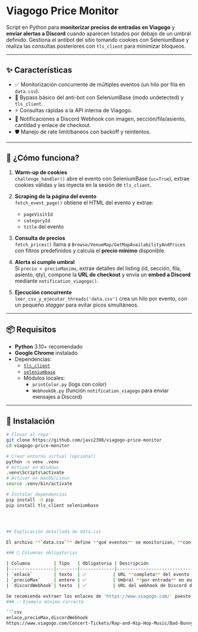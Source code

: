 # Viagogo Price Monitor

Script en Python para **monitorizar precios de entradas en Viagogo** y **enviar alertas a Discord** cuando aparecen listados por debajo de un umbral definido. Gestiona el antibot del sitio tomando cookies con SeleniumBase y realiza las consultas posteriores con `tls_client` para minimizar bloqueos.

---

## ✨ Características

- ✅ Monitorización concurrente de múltiples eventos (un hilo por fila en `data.csv`).
- 🔐 Bypass básico del anti-bot con SeleniumBase (modo undetected) y `tls_client`.
- ⚡ Consultas rápidas a la API interna de Viagogo.
- 🔔 Notificaciones a Discord Webhook con imagen, sección/fila/asiento, cantidad y enlace de checkout.
- 🛡️ Manejo de rate limit/baneos con backoff y reintentos.

---

## 🧩 ¿Cómo funciona?

1. **Warm-up de cookies**  
   `challenge_handler()` abre el evento con SeleniumBase (`uc=True`), extrae cookies válidas y las inyecta en la sesión de `tls_client`.

2. **Scraping de la página del evento**  
   `fetch_event_page()` obtiene el HTML del evento y extrae:
   - `pageVisitId`
   - `categoryId`
   - `title` del evento

3. **Consulta de precios**  
   `fetch_prices()` llama a `Browse/VenueMap/GetMapAvailabilityAndPrices` con filtros predefinidos y calcula el **precio mínimo** disponible.

4. **Alerta si cumple umbral**  
   Si `precio < precioMaximo`, extrae detalles del listing (id, sección, fila, asiento, qty), compone la **URL de checkout** y envía un **embed a Discord** mediante `notification_viagogo()`.

5. **Ejecución concurrente**  
   `leer_csv_y_ejecutar_threads('data.csv')` crea un hilo por evento, con un pequeño *stagger* para evitar picos simultáneos.

---

## 📦 Requisitos

- **Python** 3.10+ recomendado
- **Google Chrome** instalado
- Dependencias:
  - [`tls_client`](https://pypi.org/project/tls-client/)
  - [`seleniumbase`](https://pypi.org/project/seleniumbase/)
  - Módulos locales:
    - `printColor.py` (logs con color)
    - `WebhookOk.py` (función `notification_viagogo` para enviar mensajes a Discord)

---

## 🔧 Instalación

```bash
# Clonar el repo
git clone https://github.com/javi2398/viagogo-price-monitor
cd viagogo-price-monitor

# Crear entorno virtual (opcional)
python -m venv .venv
# Activar en Windows
.venv\Scripts\activate
# Activar en macOS/Linux
source .venv/bin/activate

# Instalar dependencias
pip install -U pip
pip install tls_client seleniumbase




## Explicación detallada de data.csv

El archivo **`data.csv`** define **qué eventos** se monitorizan, **con qué umbral de precio**, y **a qué webhook** se envían las alertas. Debe ser **CSV válido con cabecera**.

### 📌 Columnas obligatorias

| Columna         | Tipo   | Obligatoria | Descripción                                                                                          |
|-----------------|--------|-------------|------------------------------------------------------------------------------------------------------|
| `enlace`        | texto  | ✅          | URL **completa** del evento en Viagogo. **Debe incluir** `?quantity=<n>`.                           |
| `precioMax`     | entero | ✅          | Umbral **por entrada** en euros. Se notifica si `precio_encontrado < precioMax`.                     |
| `discordWebhook`| texto  | ✅          | URL del webhook de Discord donde recibirás el embed con la oferta.                                   |

Se recomienda extraer los enlaces de 'https://www.viagogo.com/' puesto que marcan el precio más ajustado a las fees respecto a sus otros dominios.
### ✅ Ejemplo mínimo correcto

```csv
enlace,precioMax,discordWebhook
https://www.viagogo.com/Concert-Tickets/Rap-and-Hip-Hop-Music/Bad-Bunny-Tickets/E-158171526?quantity=2,150,https://discord.com/api/webhooks/XXXXXXXX/AAAAAAAA
